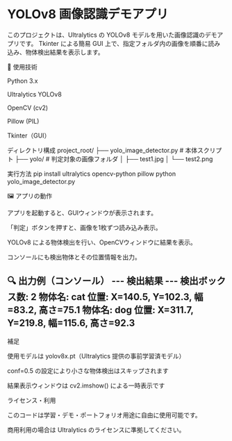 # YOLOv8 画像認識デモアプリ

このプロジェクトは、Ultralytics の YOLOv8 モデルを用いた画像認識のデモアプリです。 Tkinter による簡易 GUI 上で、指定フォルダ内の画像を順番に読み込み、物体検出結果を表示します。

🔧 使用技術

Python 3.x

Ultralytics YOLOv8

OpenCV (cv2)

Pillow (PIL)

Tkinter（GUI）

ディレクトリ構成
project_root/
├── yolo_image_detector.py   # 本体スクリプト
├── yolo/                    # 判定対象の画像フォルダ
│   ├── test1.jpg
│   └── test2.png

実行方法
pip install ultralytics opencv-python pillow
python yolo_image_detector.py

🖼️ アプリの動作

アプリを起動すると、GUIウィンドウが表示されます。

「判定」ボタンを押すと、画像を1枚ずつ読み込み表示。

YOLOv8 による物体検出を行い、OpenCVウィンドウに結果を表示。

コンソールにも検出物体とその位置情報を出力。

🔍 出力例（コンソール）
--- 検出結果 ---
検出ボックス数: 2
物体名: cat
位置: X=140.5, Y=102.3, 幅=83.2, 高さ=75.1
物体名: dog
位置: X=311.7, Y=219.8, 幅=115.6, 高さ=92.3
--------------

 補足

使用モデルは yolov8x.pt（Ultralytics 提供の事前学習済モデル）

conf=0.5 の設定により小さな物体検出はスキップされます

結果表示ウィンドウは cv2.imshow() による一時表示です

ライセンス・利用

このコードは学習・デモ・ポートフォリオ用途に自由に使用可能です。

商用利用の場合は Ultralytics のライセンスに準拠してください。

